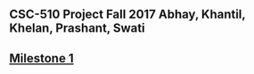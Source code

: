 ## CSC-510 Project Fall 2017 Abhay, Khantil, Khelan, Prashant, Swati

## [Milestone 1](./Design.md)
    

